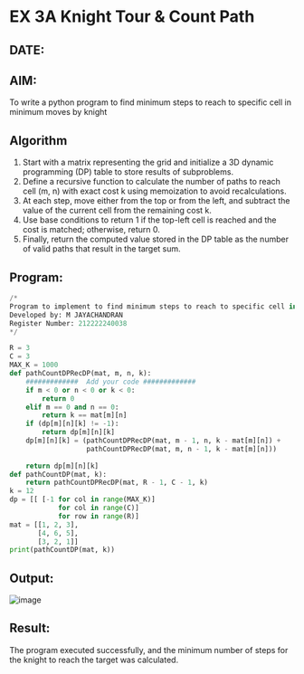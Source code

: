 # EX 3A Knight Tour & Count Path
## DATE:
## AIM:
To write a python program to find minimum steps to reach to specific cell in minimum moves by knight


## Algorithm
1. Start with a matrix representing the grid and initialize a 3D dynamic programming (DP) table to store results of subproblems.
2. Define a recursive function to calculate the number of paths to reach cell (m, n) with exact cost k using memoization to avoid recalculations.
3. At each step, move either from the top or from the left, and subtract the value of the current cell from the remaining cost k.
4. Use base conditions to return 1 if the top-left cell is reached and the cost is matched; otherwise, return 0.
5. Finally, return the computed value stored in the DP table as the number of valid paths that result in the target sum.
 

## Program:
```python
/*
Program to implement to find minimum steps to reach to specific cell in minimum moves by knight.
Developed by: M JAYACHANDRAN
Register Number: 212222240038
*/

R = 3
C = 3
MAX_K = 1000
def pathCountDPRecDP(mat, m, n, k):
    #############  Add your code #############
    if m < 0 or n < 0 or k < 0:
        return 0
    elif m == 0 and n == 0:
        return k == mat[m][n]
    if (dp[m][n][k] != -1):
        return dp[m][n][k]
    dp[m][n][k] = (pathCountDPRecDP(mat, m - 1, n, k - mat[m][n]) +
                   pathCountDPRecDP(mat, m, n - 1, k - mat[m][n]))
     
    return dp[m][n][k]
def pathCountDP(mat, k):
    return pathCountDPRecDP(mat, R - 1, C - 1, k)
k = 12
dp = [[ [-1 for col in range(MAX_K)]
            for col in range(C)]
            for row in range(R)]
mat = [[1, 2, 3],
       [4, 6, 5],
       [3, 2, 1]]
print(pathCountDP(mat, k))

```

## Output:

![image](https://github.com/user-attachments/assets/ecbc0a6e-9485-46ee-9f65-f077fcc52583)



## Result:
The program executed successfully, and the minimum number of steps for the knight to reach the target was calculated.
